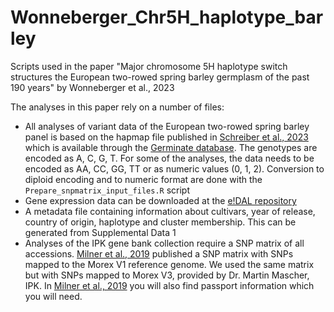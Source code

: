 # Wonneberger_Chr5H_haplotype_barley
Scripts used in the paper "Major chromosome 5H haplotype switch structures the European two-rowed spring barley germplasm of the past 190 years" by Wonneberger et al., 2023

The analyses in this paper rely on a number of files:
- All analyses of variant data of the European two-rowed spring barley panel is based on the hapmap file published in [Schreiber et al., 2023](https://www.biorxiv.org/content/10.1101/2023.03.06.531259v1) which is available through the [Germinate database](https://ics.hutton.ac.uk/germinate-barn/). The genotypes are encoded as A, C, G, T. For some of the analyses, the data needs to be encoded as AA, CC, GG, TT or as numeric values (0, 1, 2). Conversion to diploid encoding and to numeric format are done with the `Prepare_snpmatrix_input_files.R` script
- Gene expression data can be downloaded at the [e!DAL repository](https://doi.ipk-gatersleben.de/DOI/815787d8-4036-408b-999e-725f7645eacf/6e532074-b4d7-4393-9221-8fe643e100f2/2/1847940088)
- A metadata file containing information about cultivars, year of release, country of origin, haplotype and cluster membership. This can be generated from Supplemental Data 1
- Analyses of the IPK gene bank collection require a SNP matrix of all accessions. [Milner et al., 2019](https://www.nature.com/articles/s41588-018-0266-x) published a SNP matrix with SNPs mapped to the Morex V1 reference genome. We used the same matrix but with SNPs mapped to Morex V3, provided by Dr. Martin Mascher, IPK. In [Milner et al., 2019](https://doi.ipk-gatersleben.de/DOI/ecfbdb3d-4882-406c-9e82-7758ed5395c7/4f58176f-4824-4c32-bca1-3d87500d82f3/2) you will also find passport information which you will need.
